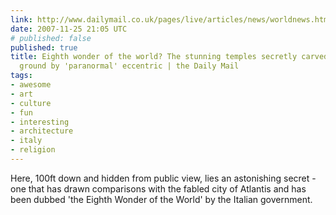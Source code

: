 ```yaml
---
link: http://www.dailymail.co.uk/pages/live/articles/news/worldnews.html?in_article_id=495538&in_page_id=1811
date: 2007-11-25 21:05 UTC
# published: false
published: true
title: Eighth wonder of the world? The stunning temples secretly carved out below
  ground by 'paranormal' eccentric | the Daily Mail
tags:
- awesome
- art
- culture
- fun
- interesting
- architecture
- italy
- religion
---
```


Here, 100ft down and hidden from public view, lies an astonishing secret - one that has drawn comparisons with the fabled city of Atlantis and has been dubbed 'the Eighth Wonder of the World' by the Italian government.
